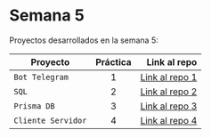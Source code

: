 # Semana 5

Proyectos desarrollados en la semana 5:

| Proyecto | Práctica | Link al repo |
| ------------- |:-------------:| -----:|
|`Bot Telegram`|1|[Link al repo 1](https://github.com/AlfredoBonell/telegram-bot)|
|`SQL`|2|[Link al repo 2](https://github.com/AlfredoBonell)|
|`Prisma DB`|3|[Link al repo 3](https://github.com/AlfredoBonell/api-express-postgresql)|
|`Cliente Servidor`|4|[Link al repo 4](https://github.com/AlfredoBonell)|

